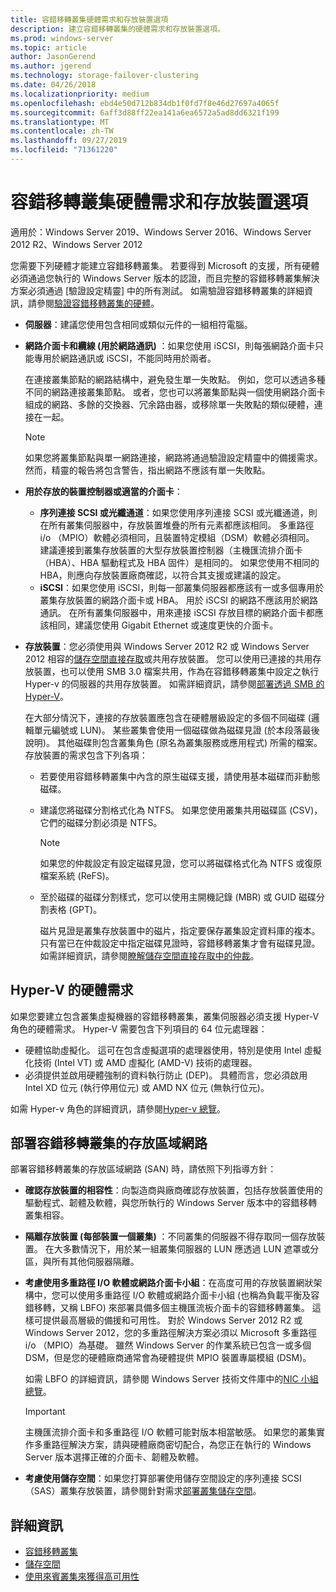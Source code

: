 ```yaml
---
title: 容錯移轉叢集硬體需求和存放裝置選項
description: 建立容錯移轉叢集的硬體需求和存放裝置選項。
ms.prod: windows-server
ms.topic: article
author: JasonGerend
ms.author: jgerend
ms.technology: storage-failover-clustering
ms.date: 04/26/2018
ms.localizationpriority: medium
ms.openlocfilehash: ebd4e50d712b834db1f0fd7f8e46d27697a4065f
ms.sourcegitcommit: 6aff3d88ff22ea141a6ea6572a5ad8dd6321f199
ms.translationtype: MT
ms.contentlocale: zh-TW
ms.lasthandoff: 09/27/2019
ms.locfileid: "71361220"
---
```

# <a name="failover-clustering-hardware-requirements-and-storage-options"></a>容錯移轉叢集硬體需求和存放裝置選項

適用於：Windows Server 2019、Windows Server 2016、Windows Server 2012 R2、Windows Server 2012

您需要下列硬體才能建立容錯移轉叢集。 若要得到 Microsoft 的支援，所有硬體必須通過您執行的 Windows Server 版本的認證，而且完整的容錯移轉叢集解決方案必須通過 [驗證設定精靈] 中的所有測試。 如需驗證容錯移轉叢集的詳細資訊，請參閱[驗證容錯移轉叢集的硬體](<https://docs.microsoft.com/previous-versions/windows/it-pro/windows-server-2012-r2-and-2012/jj134244(v%3dws.11)>)。

- **伺服器**：建議您使用包含相同或類似元件的一組相符電腦。
- **網路介面卡和纜線 (用於網路通訊)** ：如果您使用 iSCSI，則每張網路介面卡只能專用於網路通訊或 iSCSI，不能同時用於兩者。

    在連接叢集節點的網路結構中，避免發生單一失敗點。 例如，您可以透過多種不同的網路連接叢集節點。 或者，您也可以將叢集節點與一個使用網路介面卡組成的網路、多餘的交換器、冗余路由器，或移除單一失敗點的類似硬體，連接在一起。

    >[!NOTE]
    >如果您將叢集節點與單一網路連接，網路將通過驗證設定精靈中的備援需求。 然而，精靈的報告將包含警告，指出網路不應該有單一失敗點。

- **用於存放的裝置控制器或適當的介面卡**：

  - **序列連接 SCSI 或光纖通道**：如果您使用序列連接 SCSI 或光纖通道，則在所有叢集伺服器中，存放裝置堆疊的所有元素都應該相同。 多重路徑 i/o （MPIO）軟體必須相同，且裝置特定模組（DSM）軟體必須相同。 建議連接到叢集存放裝置的大型存放裝置控制器（主機匯流排介面卡（HBA）、HBA 驅動程式及 HBA 固件）是相同的。 如果您使用不相同的 HBA，則應向存放裝置廠商確認，以符合其支援或建議的設定。
  - **iSCSI**：如果您使用 iSCSI，則每一部叢集伺服器都應該有一或多個專用於叢集存放裝置的網路介面卡或 HBA。 用於 iSCSI 的網路不應該用於網路通訊。 在所有叢集伺服器中，用來連接 iSCSI 存放目標的網路介面卡都應該相同，建議您使用 Gigabit Ethernet 或速度更快的介面卡。
- **存放裝置**：您必須使用與 Windows Server 2012 R2 或 Windows Server 2012 相容的[儲存空間直接存取](../storage/storage-spaces/storage-spaces-direct-overview.md)或共用存放裝置。 您可以使用已連接的共用存放裝置，也可以使用 SMB 3.0 檔案共用，作為在容錯移轉叢集中設定之執行 Hyper-v 的伺服器的共用存放裝置。 如需詳細資訊，請參閱[部署透過 SMB 的 Hyper-V](<https://docs.microsoft.com/previous-versions/windows/it-pro/windows-server-2012-r2-and-2012/jj134187(v%3dws.11)>)。

    在大部分情況下，連接的存放裝置應包含在硬體層級設定的多個不同磁碟 (邏輯單元編號或 LUN)。 某些叢集會使用一個磁碟做為磁碟見證 (於本段落最後說明)。 其他磁碟則包含叢集角色 (原名為叢集服務或應用程式) 所需的檔案。 存放裝置的需求包含下列各項：

  - 若要使用容錯移轉叢集中內含的原生磁碟支援，請使用基本磁碟而非動態磁碟。
  - 建議您將磁碟分割格式化為 NTFS。 如果您使用叢集共用磁碟區 (CSV)，它們的磁碟分割必須是 NTFS。

    >[!NOTE]
    >如果您的仲裁設定有設定磁碟見證，您可以將磁碟格式化為 NTFS 或復原檔案系統 (ReFS)。

  - 至於磁碟的磁碟分割樣式，您可以使用主開機記錄 (MBR) 或 GUID 磁碟分割表格 (GPT)。

    磁片見證是叢集存放裝置中的磁片，指定要保存叢集設定資料庫的複本。 只有當已在仲裁設定中指定磁碟見證時，容錯移轉叢集才會有磁碟見證。 如需詳細資訊，請參閱[瞭解儲存空間直接存取中的仲裁](../storage/storage-spaces/understand-quorum.md)。

## <a name="hardware-requirements-for-hyper-v"></a>Hyper-V 的硬體需求

如果您要建立包含叢集虛擬機器的容錯移轉叢集，叢集伺服器必須支援 Hyper-V 角色的硬體需求。 Hyper-V 需要包含下列項目的 64 位元處理器：

- 硬體協助虛擬化。 這可在包含虛擬選項的處理器使用，特別是使用 Intel 虛擬化技術 (Intel VT) 或 AMD 虛擬化 (AMD-V) 技術的處理器。
- 必須提供並啟用硬體強制的資料執行防止 (DEP)。 具體而言，您必須啟用 Intel XD 位元 (執行停用位元) 或 AMD NX 位元 (無執行位元)。

如需 Hyper-v 角色的詳細資訊，請參閱[Hyper-v 總覽](<https://docs.microsoft.com/previous-versions/windows/it-pro/windows-server-2012-r2-and-2012/hh831531(v%3dws.11)>)。

## <a name="deploying-storage-area-networks-with-failover-clusters"></a>部署容錯移轉叢集的存放區域網路

部署容錯移轉叢集的存放區域網路 (SAN) 時，請依照下列指導方針：

- **確認存放裝置的相容性**：向製造商與廠商確認存放裝置，包括存放裝置使用的驅動程式、韌體及軟體，與您所執行的 Windows Server 版本中的容錯移轉叢集相容。
- **隔離存放裝置 (每部裝置一個叢集)** ：不同叢集的伺服器不得存取同一個存放裝置。 在大多數情況下，用於某一組叢集伺服器的 LUN 應透過 LUN 遮罩或分區，與所有其他伺服器隔離。
- **考慮使用多重路徑 I/O 軟體或網路介面卡小組**：在高度可用的存放裝置網狀架構中，您可以使用多重路徑 I/O 軟體或網路介面卡小組 (也稱為負載平衡及容錯移轉，又稱 LBFO) 來部署具備多個主機匯流板介面卡的容錯移轉叢集。 這樣可提供最高層級的備援和可用性。 對於 Windows Server 2012 R2 或 Windows Server 2012，您的多重路徑解決方案必須以 Microsoft 多重路徑 i/o （MPIO）為基礎。 雖然 Windows Server 的作業系統已包含一或多個 DSM，但是您的硬體廠商通常會為硬體提供 MPIO 裝置專屬模組 (DSM)。

    如需 LBFO 的詳細資訊，請參閱 Windows Server 技術文件庫中的[NIC 小組總覽](https://docs.microsoft.com/windows-server/networking/technologies/nic-teaming/nic-teaming)。

    >[!IMPORTANT]
    >主機匯流排介面卡和多重路徑 I/O 軟體可能對版本相當敏感。 如果您的叢集實作多重路徑解決方案，請與硬體廠商密切配合，為您正在執行的 Windows Server 版本選擇正確的介面卡、韌體及軟體。

- **考慮使用儲存空間**：如果您打算部署使用儲存空間設定的序列連接 SCSI （SAS）叢集存放裝置，請參閱針對需求[部署叢集儲存空間](<https://docs.microsoft.com/previous-versions/windows/it-pro/windows-server-2012-r2-and-2012/jj822937(v%3dws.11)>)。

## <a name="more-information"></a>詳細資訊

- [容錯移轉叢集](failover-clustering.md)
- [儲存空間](<https://docs.microsoft.com/previous-versions/windows/it-pro/windows-server-2012-r2-and-2012/hh831739(v%3dws.11)>)
- [使用來賓叢集來獲得高可用性](<https://docs.microsoft.com/previous-versions/windows/it-pro/windows-server-2012-r2-and-2012/dn440540(v%3dws.11)>)